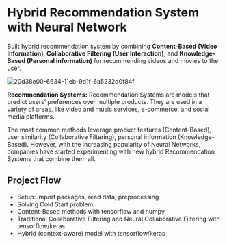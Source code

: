 
# Hybrid Recommendation System with Neural Network 

Built hybrid recommendation system by combining **Content-Based (Video Information), Collaborative Filtering (User Interaction)**, and **Knowledge-Based (Personal information)** for recommending videos and movies to the user.

![20d38e00-6634-11eb-9d1f-6a5232d0f84f](https://user-images.githubusercontent.com/68578215/199301101-063ad901-4328-4770-bb51-89f51d5c45ec.jpeg)


**Recommendation Systems:** Recommendation Systems are models that predict users’ preferences over multiple products. They are used in a variety of areas, like video and music services, e-commerce, and social media platforms.

The most common methods leverage product features (Content-Based), user similarity (Collaborative Filtering), personal information (Knowledge-Based). However, with the increasing popularity of Neural Networks, companies have started experimenting with new hybrid Recommendation Systems that combine them all.

## Project Flow

- Setup: import packages, read data, preprocessing
- Solving Cold Start problem
- Content-Based methods with tensorflow and numpy
- Traditional Collaborative Filtering and Neural Collaborative Filtering with tensorflow/keras
- Hybrid (context-aware) model with tensorflow/keras

